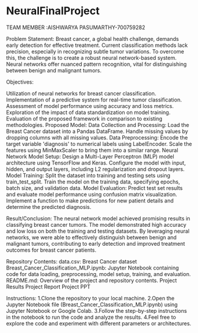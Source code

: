# NeuralFinalProject
TEAM MEMBER :AISHWARYA PASUMARTHY-700759282

Problem Statement:
Breast cancer, a global health challenge, demands early detection for effective treatment. Current classification methods lack precision, especially in recognizing subtle tumor variations. To overcome this, the challenge is to create a robust neural network-based system. Neural networks offer nuanced pattern recognition, vital for distinguishing between benign and malignant tumors.

Objectives:

Utilization of neural networks for breast cancer classification.
Implementation of a predictive system for real-time tumor classification.
Assessment of model performance using accuracy and loss metrics.
Exploration of the impact of data standardization on model training.
Evaluation of the proposed framework in comparison to existing methodologies.
Proposed Model:
Data Collection and Processing:
Load the Breast Cancer dataset into a Pandas DataFrame.
Handle missing values by dropping columns with all missing values.
Data Preprocessing:
Encode the target variable 'diagnosis' to numerical labels using LabelEncoder.
Scale the features using MinMaxScaler to bring them into a similar range.
Neural Network Model Setup:
Design a Multi-Layer Perceptron (MLP) model architecture using TensorFlow and Keras.
Configure the model with input, hidden, and output layers, including L2 regularization and dropout layers.
Model Training:
Split the dataset into training and testing sets using train_test_split.
Train the model on the training data, specifying epochs, batch size, and validation data.
Model Evaluation:
Predict test set results and evaluate model performance using confusion matrix visualization.
Implement a function to make predictions for new patient details and determine the predicted diagnosis.

Result/Conclusion:
The neural network model achieved promising results in classifying breast cancer tumors. The model demonstrated high accuracy and low loss on both the training and testing datasets. By leveraging neural networks, we were able to effectively distinguish between benign and malignant tumors, contributing to early detection and improved treatment outcomes for breast cancer patients.

Repository Contents:
data.csv: Breast Cancer dataset
Breast_Cancer_Classification_MLP.ipynb: Jupyter Notebook containing code for data loading, preprocessing, model setup, training, and evaluation.
README.md: Overview of the project and repository contents.
Project Results
Project Report
Project PPT

Instructions:
1.Clone the repository to your local machine.
2.Open the Jupyter Notebook file (Breast_Cancer_Classification_MLP.ipynb) using Jupyter Notebook or Google Colab.
3.Follow the step-by-step instructions in the notebook to run the code and analyze the results.
4.Feel free to explore the code and experiment with different parameters or architectures.

